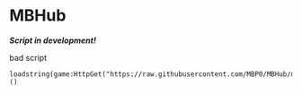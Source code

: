 # MBHub
***Script in development!***

bad script

```
loadstring(game:HttpGet("https://raw.githubusercontent.com/MBP0/MBHub/main/Hub"))()
```
